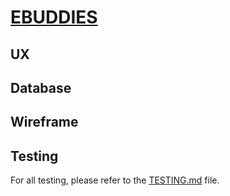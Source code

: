 # [EBUDDIES](https://ebuiddes-2a1b96b4c6d6.herokuapp.com/)


## UX

## Database

## Wireframe

## Testing

For all testing, please refer to the [TESTING.md](TESTING.md) file.
